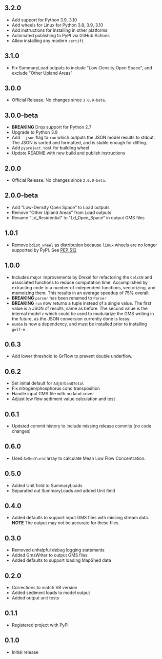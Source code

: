 ## 3.2.0

- Add support for Python 3.9, 3.10
- Add wheels for Linux for Python 3.8, 3.9, 3.10
- Add instructions for installing in other platforms
- Automated publishing to PyPI via GitHub Actions
- Allow installing any modern `certifi`

## 3.1.0

- Fix SummaryLoad outputs to include "Low-Density Open Space", and exclude
  "Other Upland Areas"

## 3.0.0

- Official Release. No changes since `3.0.0-beta`.

## 3.0.0-beta

- **BREAKING** Drop support for Python 2.7
- Upgrade to Python 3.9
- Add `--json` flag to `run` which outputs the JSON model results to stdout.
  The JSON is sorted and formatted, and is stable enough for diffing.
- Add `pyproject.toml` for building wheel
- Update README with new build and publish instructions

## 2.0.0

- Official Release. No changes since `2.0.0-beta`.

## 2.0.0-beta

- Add "Low-Density Open Space" to Load outputs
- Remove "Other Upland Areas" from Load outputs
- Rename "Ld_Residential" to "Ld_Open_Space" in output GMS files

## 1.0.1

- Remove `bdist_wheel` as distribution because `linux` wheels are no longer
  supported by PyPI. See [PEP 513](https://www.python.org/dev/peps/pep-0513/)

## 1.0.0

- Includes major improvements by Drexel for refactoring the `CalcCN` and
  associated functions to reduce computation time. Accomplished by extracting
  code to a number of independent functions, vectorizing, and memoizing them.
  This results in an average speedup of 75% overall.
- **BREAKING** `parser` has been renamed to `Parser`
- **BREAKING** `run` now returns a tuple instead of a single value. The first
  value is a JSON of results, same as before. The second value is the internal
  model `z` which could be used to modularize the GMS writing in the future, as
  the JSON conversion currently done is lossy.
- `numba` is now a dependency, and must be installed prior to installing
  `gwlf-e`

## 0.6.3

- Add lower threshold to GrFlow to prevent double underflow.

## 0.6.2

- Set initial default for `AdjUrbanQTotal`
- Fix nitrogen/phosphorus conc transposition
- Handle input GMS file with no land cover
- Adjust low flow sediment value calculation and test

## 0.6.1

 - Updated commit history to include missing release commits (no code changes)

## 0.6.0

 - Used `AvSedYield` array to calculate Mean Low Flow Concentration.

## 0.5.0

- Added Unit field to SummaryLoads
- Separated out SummaryLoads and added Unit field

## 0.4.0

 - Added defaults to support input GMS files with missing stream data.
   **NOTE** The output may not be accurate for these files.

## 0.3.0

 - Removed unhelpful debug logging statements
 - Added GmsWriter to output GMS files
 - Added defaults to support loading MapShed data

## 0.2.0

 - Corrections to match VB version
 - Added sediment loads to model output
 - Added output unit tests

## 0.1.1

 - Registered project with PyPi

## 0.1.0

- Initial release
